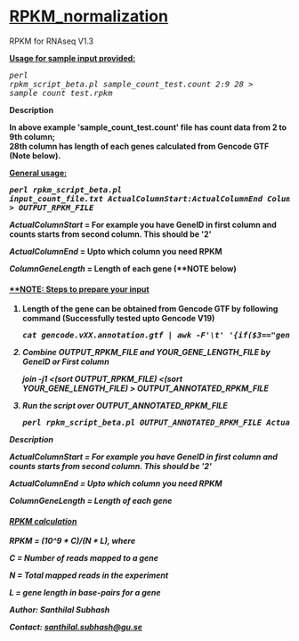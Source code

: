<h1><u>RPKM_normalization</u></h1>


RPKM for RNAseq V1.3

<b><u>Usage for sample input provided:</u></b> <br><pre><i>perl rpkm_script_beta.pl sample_count_test.count 2:9 28 > sample_count_test.rpkm</i></pre>

<b>Description<b>
<p>In above example 'sample_count_test.count' file has count data from 2 to 9th column;<br> 28th column has length of each genes calculated from Gencode GTF (Note below).</p>

<b><u>General usage:</u></b> <br><pre><i>perl rpkm_script_beta.pl input_count_file.txt ActualColumnStart:ActualColumnEnd ColumnGeneLength > OUTPUT_RPKM_FILE </i></pre>


<i>ActualColumnStart</i> = For example you have GeneID in first column and counts starts from second column. This should be '2'

<i>ActualColumnEnd</i> = Upto which column you need RPKM

<i>ColumnGeneLength</i> = Length of each gene (**NOTE below)





<h4><u>**NOTE: Steps to prepare your input</u></h4>

<ol>
<li>Length of the gene can be obtained from Gencode GTF by following command (Successfully tested upto Gencode V19)</li>

<pre><i>cat gencode.vXX.annotation.gtf | awk -F'\t' '{if($3=="gene") {split($9,a,";"); print a[1]"\t"$5-$4};}' | sed 's/[gene_id |"|]//g' > YOUR_GENE_LENGTH_FILE<i></pre>


<li>Combine OUTPUT_RPKM_FILE and YOUR_GENE_LENGTH_FILE by GeneID or First column</li>

<i>join -j1  <(sort OUTPUT_RPKM_FILE) <(sort YOUR_GENE_LENGTH_FILE) > OUTPUT_ANNOTATED_RPKM_FILE</i>

<li>Run the script over OUTPUT_ANNOTATED_RPKM_FILE</li>

<pre><i>perl rpkm_script_beta.pl OUTPUT_ANNOTATED_RPKM_FILE ActualColumnStart:ActualColumnEnd ColumnGeneLength</i></pre>

</ol>

<b>Description</b>

<i>ActualColumnStart</i> = For example you have GeneID in first column and counts starts from second column. This should be '2'

<i>ActualColumnEnd</i> = Upto which column you need RPKM

<i>ColumnGeneLength</i> = Length of each gene




<h4><u>RPKM calculation</u></h4>


RPKM = (10^9 * C)/(N * L), where

C = Number of reads mapped to a gene

N = Total mapped reads in the experiment

L = gene length in base-pairs for a gene


Author: Santhilal Subhash

Contact: santhilal.subhash@gu.se

